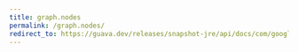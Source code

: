 ```yaml
---
title: graph.nodes
permalink: /graph.nodes/
redirect_to: https://guava.dev/releases/snapshot-jre/api/docs/com/google/common/graph/Graph.html#nodes--
---
```

